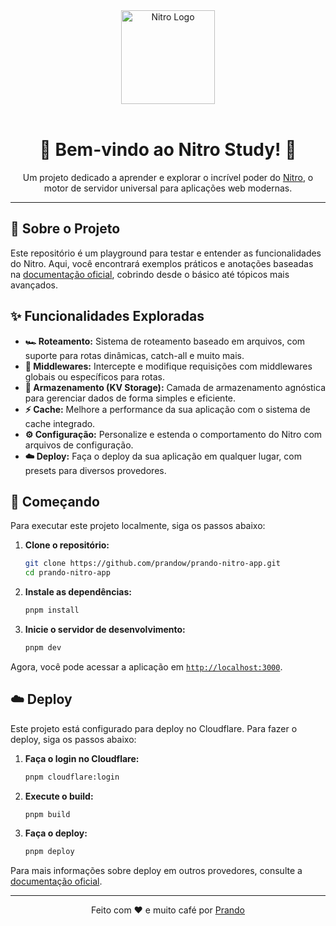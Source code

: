 
<div align="center">
  <img src="https://unjs.io/assets/logos/nitro.svg" alt="Nitro Logo" width="150">
  <br><br>
  <h1>🚀 Bem-vindo ao Nitro Study! 🚀</h1>
  <p>Um projeto dedicado a aprender e explorar o incrível poder do <a href="https://nitro.unjs.io/">Nitro</a>, o motor de servidor universal para aplicações web modernas.</p>
</div>

---

## 📖 Sobre o Projeto

Este repositório é um playground para testar e entender as funcionalidades do Nitro. Aqui, você encontrará exemplos práticos e anotações baseadas na [documentação oficial](https://v3.nitro.build/), cobrindo desde o básico até tópicos mais avançados.

## ✨ Funcionalidades Exploradas

-   **🏎️ Roteamento:** Sistema de roteamento baseado em arquivos, com suporte para rotas dinâmicas, catch-all e muito mais.
-   **🔧 Middlewares:** Intercepte e modifique requisições com middlewares globais ou específicos para rotas.
-   **💾 Armazenamento (KV Storage):** Camada de armazenamento agnóstica para gerenciar dados de forma simples e eficiente.
-   **⚡ Cache:** Melhore a performance da sua aplicação com o sistema de cache integrado.
-   **⚙️ Configuração:** Personalize e estenda o comportamento do Nitro com arquivos de configuração.
-   **☁️ Deploy:** Faça o deploy da sua aplicação em qualquer lugar, com presets para diversos provedores.

## 🚀 Começando

Para executar este projeto localmente, siga os passos abaixo:

1.  **Clone o repositório:**
    ```bash
    git clone https://github.com/prandow/prando-nitro-app.git
    cd prando-nitro-app
    ```

2.  **Instale as dependências:**
    ```bash
    pnpm install
    ```

3.  **Inicie o servidor de desenvolvimento:**
    ```bash
    pnpm dev
    ```

Agora, você pode acessar a aplicação em [`http://localhost:3000`](http://localhost:3000).

## ☁️ Deploy

Este projeto está configurado para deploy no Cloudflare. Para fazer o deploy, siga os passos abaixo:

1.  **Faça o login no Cloudflare:**
    ```bash
    pnpm cloudflare:login
    ```

2.  **Execute o build:**
    ```bash
    pnpm build
    ```

3.  **Faça o deploy:**
    ```bash
    pnpm deploy
    ```

Para mais informações sobre deploy em outros provedores, consulte a [documentação oficial](https://v3.nitro.build/deploy).

---

<div align="center">
  <p>Feito com ❤️ e muito café por <a href="https://github.com/prandow">Prando</a></p>
</div>
